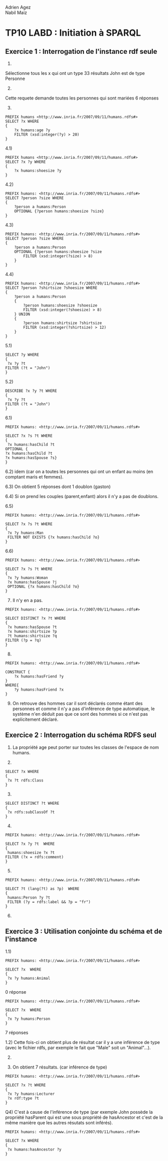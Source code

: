 Adrien Agez <br/>
Nabil Maiz

# TP10 LABD : Initiation à SPARQL

## Exercice 1 : Interrogation de l'instance rdf seule

1)
Sélectionne tous les x qui ont un type
33 résultats
John est de type Personne

2) 
Cette requete demande toutes les personnes  qui sont mariées
6 réponses

3)
```SPARQL
PREFIX humans <http://www.inria.fr/2007/09/11/humans.rdfs#>
SELECT ?x WHERE
{
    ?x humans:age ?y
    FILTER (xsd:integer(?y) > 20)
}
```

4.1)
```SPARQL
PREFIX humans <http://www.inria.fr/2007/09/11/humans.rdfs#>
SELECT ?x ?y WHERE
{
    ?x humans:shoesize ?y
}
```

4.2)
```SPARQL
PREFIX humans: <http://www.inria.fr/2007/09/11/humans.rdfs#>
SELECT ?person ?size WHERE
{
    ?person a humans:Person
    OPTIONAL {?person humans:shoesize ?size}
}
```

4.3) 
```SPARQL
PREFIX humans: <http://www.inria.fr/2007/09/11/humans.rdfs#>
SELECT ?person ?size WHERE
{
    ?person a humans:Person
    OPTIONAL {?person humans:shoesize ?size
        FILTER (xsd:integer(?size) > 8)
    }
}
```

4.4)
```SPARQL
PREFIX humans: <http://www.inria.fr/2007/09/11/humans.rdfs#>
SELECT ?person ?shirtsize ?shoesize WHERE
{
    ?person a humans:Person
    {
        ?person humans:shoesize ?shoesize
        FILTER (xsd:integer(?shoesize) > 8)
    } UNION
    {
        ?person humans:shirtsize ?shirtsize
        FILTER (xsd:integer(?shirtsize) > 12)
    }
}
```


5.1)
```SPARQL
SELECT ?y WHERE
{
 ?x ?y ?t
FILTER (?t = "John")
}
```

5.2)
```SPARQL
DESCRIBE ?x ?y ?t WHERE
{
 ?x ?y ?t
FILTER (?t = "John")
}
```
6.1)
```SPARQL
PREFIX humans: <http://www.inria.fr/2007/09/11/humans.rdfs#>

SELECT ?x ?s ?t WHERE
{
 ?x humans:hasChild ?t
OPTIONAL {
?x humans:hasChild ?t
?x humans:hasSpouse ?s}
}
```

6.2) idem (car on a toutes les personnes qui ont un enfant au moins (en comptant maris et femmes).

6.3) On obtient 5 réponses dont 1 doublon (gaston)

6.4) Si on prend les couples (parent,enfant) alors il n'y a pas de doublons.

6.5) 
```SPARQL
PREFIX humans: <http://www.inria.fr/2007/09/11/humans.rdfs#>

SELECT ?x ?s ?t WHERE
{
 ?x ?y humans:Man
 FILTER NOT EXISTS {?x humans:hasChild ?o}
}
```

6.6)
```SPARQL
PREFIX humans: <http://www.inria.fr/2007/09/11/humans.rdfs#>

SELECT ?x ?s ?t WHERE
{
 ?x ?y humans:Woman
 ?x humans:hasSpouse ?j
 OPTIONAL {?x humans:hasChild ?o}
}
```
	
7) Il n'y en a pas.
```SPARQL
PREFIX humans: <http://www.inria.fr/2007/09/11/humans.rdfs#>

SELECT DISTINCT ?x ?t WHERE
{
 ?x humans:hasSpouse ?t
 ?x humans:shirtsize ?p
 ?t humans:shirtsize ?q
FILTER (?p = ?q)
}
```

8)
```SPARQL
PREFIX humans: <http://www.inria.fr/2007/09/11/humans.rdfs#>

CONSTRUCT {
	?x humans:hasFriend ?y
}
WHERE{
	?y humans:hasFriend ?x
}
```		

9) On retrouve des hommes car il sont déclarés comme étant des personnes et comme il n'y a pas d'inférence de type automatique, le système n'en déduit pas que ce sont des hommes si ce n'est pas explicitement déclaré.

## Exercice 2 : Interrogation du schéma RDFS seul

1) La propriété age peut porter sur toutes les classes de l'espace de nom humans.

2)
```SPARQL
SELECT ?x WHERE
{
 ?x ?t rdfs:Class
}
```

3) 
```SPARQL
SELECT DISTINCT ?t WHERE
{
 ?x rdfs:subClassOf ?t 
}
```
4)
```SPARQL
PREFIX humans: <http://www.inria.fr/2007/09/11/humans.rdfs#>

SELECT ?x ?y ?t  WHERE
{
 humans:shoesize ?x ?t
FILTER (?x = rdfs:comment)
}
```
5)
```SPARQL
PREFIX humans: <http://www.inria.fr/2007/09/11/humans.rdfs#>

SELECT ?t (lang(?t) as ?p)  WHERE
{
 humans:Person ?y ?t
 FILTER (?y = rdfs:label && ?p = "fr")
}
```

6) 


## Exercice 3 : Utilisation conjointe du schéma et de l'instance

1.1)
```SPARQL
PREFIX humans: <http://www.inria.fr/2007/09/11/humans.rdfs#>

SELECT ?x  WHERE
{
 ?x ?y humans:Animal
}
```

0 réponse

```SPARQL
PREFIX humans: <http://www.inria.fr/2007/09/11/humans.rdfs#>

SELECT ?x  WHERE
{
 ?x ?y humans:Person
}
```

7 réponses

1.2) Cette fois-ci on obtient plus de résultat car il y a une inférence de type (avec le fichier rdfs, par exemple le fait que "Male" soit un "Animal"...).

2)


3) On obtient 7 résultats. (car inférence de type)
```SPARQL
PREFIX humans: <http://www.inria.fr/2007/09/11/humans.rdfs#>

SELECT ?x ?t WHERE
{
 ?x ?y humans:Lecturer
 ?x rdf:type ?t
}
```


Q4) C'est à cause de l'inférence de type (par exemple John possède la propriété hasParent qui est une sous propriété de hasAncestor et c'est de la même manière que les autres résutats sont inférés).

```SPARQL
PREFIX humans: <http://www.inria.fr/2007/09/11/humans.rdfs#>

SELECT ?x WHERE
{
 ?x humans:hasAncestor ?y 
}
```
